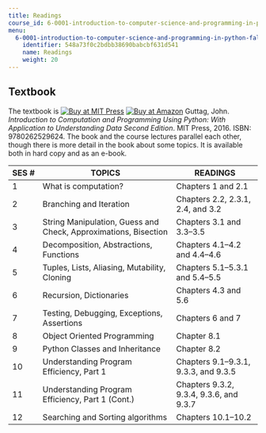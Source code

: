 ```yaml
---
title: Readings
course_id: 6-0001-introduction-to-computer-science-and-programming-in-python-fall-2016
menu:
  6-0001-introduction-to-computer-science-and-programming-in-python-fall-2016:
    identifier: 548a73f0c2bdbb38690babcbf631d541
    name: Readings
    weight: 20
---
```

Textbook
--------

The textbook is [![Buy at MIT Press](/images/mp_logo.gif)](https://mitpress.mit.edu/9780262529624) [![Buy at Amazon](/images/a_logo_17.gif)](http://www.amazon.com/exec/obidos/ASIN/0262529629/ref=nosim/mitopencourse-20) Guttag, John. _Introduction to Computation and Programming Using Python: With Application to Understanding Data Second Edition_. MIT Press, 2016. ISBN: 9780262529624. The book and the course lectures parallel each other, though there is more detail in the book about some topics. It is available both in hard copy and as an e-book.

| SES # | TOPICS | READINGS |
| --- | --- | --- |
| 1 | What is computation? | Chapters 1 and 2.1 |
| 2 | Branching and Iteration | Chapters 2.2, 2.3.1, 2.4, and 3.2 |
| 3 | String Manipulation, Guess and Check, Approximations, Bisection | Chapters 3.1 and 3.3–3.5 |
| 4 | Decomposition, Abstractions, Functions | Chapters 4.1–4.2 and 4.4–4.6 |
| 5 | Tuples, Lists, Aliasing, Mutability, Cloning | Chapters 5.1–5.3.1 and 5.4–5.5 |
| 6 | Recursion, Dictionaries | Chapters 4.3 and 5.6 |
| 7 | Testing, Debugging, Exceptions, Assertions | Chapters 6 and 7 |
| 8 | Object Oriented Programming | Chapter 8.1 |
| 9 | Python Classes and Inheritance | Chapter 8.2 |
| 10 | Understanding Program Efficiency, Part 1 | Chapters 9.1–9.3.1, 9.3.3, and 9.3.5 |
| 11 | Understanding Program Efficiency, Part 1 (Cont.) | Chapters 9.3.2, 9.3.4, 9.3.6, and 9.3.7 |
| 12 | Searching and Sorting algorithms | Chapters 10.1–10.2